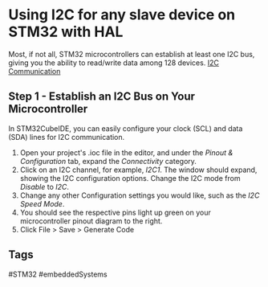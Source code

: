 # Using I2C for any slave device on STM32 with HAL

Most, if not all, STM32 microcontrollers can establish at least one I2C bus, giving you the ability to read/write data among 128 devices. [I2C Communication](../202111020424/README.md)  

## Step 1 - Establish an I2C Bus on Your Microcontroller
In STM32CubeIDE, you can easily configure your clock (SCL) and data (SDA) lines for I2C communication.  

1. Open your project's .ioc file in the editor, and under the *Pinout & Configuration* tab, expand the *Connectivity* category.  
2. Click on an I2C channel, for example, *I2C1*. The window should expand, showing the I2C configuration options. Change the I2C mode from *Disable* to *I2C*.  
3. Change any other Configuration settings you would like, such as the *I2C Speed Mode*.  
4. You should see the respective pins light up green on your microcontroller pinout diagram to the right.  
5. Click File > Save > Generate Code  

## Tags
#STM32 #embeddedSystems
